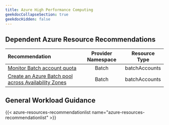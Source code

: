 ```yaml
---
title: Azure High Performance Computing
geekdocCollapseSection: true
geekdocHidden: false
---
```


## Dependent Azure Resource Recommendations

| Recommendation                                                                                                                                                                                                  | Provider Namespace | Resource Type |
| :-------------------------------------------------------------------------------------------------------------------------------------------------------------------------------------------------------------- | :----------------: | ------------- |
| [Monitor Batch account quota](https://azure.github.io/Azure-Proactive-Resiliency-Library-v2/azure-resources/Batch/batchAccounts/#monitor-batch-account-quota)                                                   |       Batch        | batchAccounts |
| [Create an Azure Batch pool across Availability Zones](https://azure.github.io/Azure-Proactive-Resiliency-Library-v2/azure-resources/Batch/batchAccounts/#create-an-azure-batch-pool-across-availability-zones) |       Batch        | batchAccounts |

## General Workload Guidance

{{< azure-resources-recommendationlist name="azure-resources-recommendationlist" >}}
